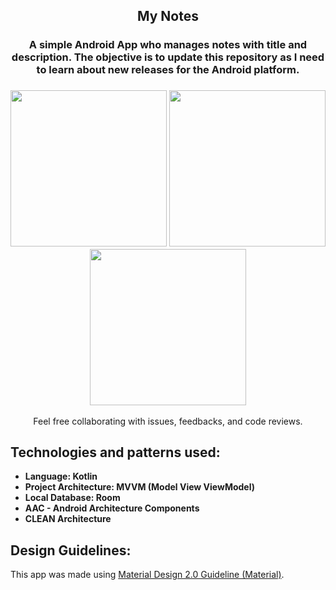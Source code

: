 <h2 align="center">
  My Notes
</h2>

<h3 align="center">
  A simple Android App who manages notes with title and description. The objective is to update this repository as I need to learn about new releases for the Android platform.
</h3>

<h3 align="center">
  <img src="https://i.imgur.com/fSZB6JD.png" width="250">
  <img src="https://i.imgur.com/k1XfH0c.png" width="250">
  <img src="https://i.imgur.com/0JqLeq4.png" width="250">
</h3>
<p align="center">
Feel free collaborating with issues, feedbacks, and code reviews.
</p>

## Technologies and patterns used:
* **Language: Kotlin**
* **Project Architecture: MVVM (Model View ViewModel)**
* **Local Database: Room**
* **AAC - Android Architecture Components**
* **CLEAN Architecture**

## Design Guidelines:
This app was made using [Material Design 2.0 Guideline (Material)](https://material.io/).
